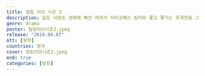 ```yaml
---
title: 킬링 이브 시즌 2
description: 일도 사랑도 권태에 빠진 여자가 사이코패스 킬러와 쫓고 쫓기는 추격전을 그린 드라마. 범죄 심리에 병적인 흥미를 가진 영국 정보국 요원 이브, 청부 살인에 희열을 느끼며 살아가는 사이코패스 킬러 빌라넬. 알 수 없는 집착에 사로잡혀 서로를 쫓기 시작한다.
genre: drama
poster: 킬링이브시즌2.jpeg
release: "2019.04.07"
ott: [왓챠]
countries: 영국
cover: 킬링이브시즌2.jpeg
end: true
categories: [범죄]
---
```

